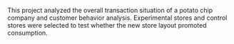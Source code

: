 This project analyzed the overall transaction situation of a potato chip company and customer behavior analysis. Experimental stores and control stores were selected to test whether the new store layout promoted consumption.
